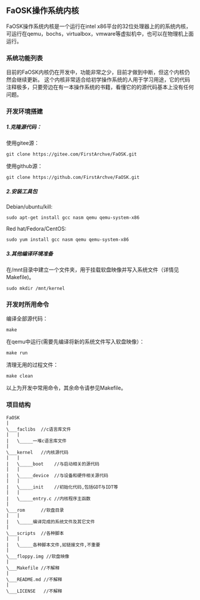 ## FaOSK操作系统内核
FaOSK操作系统内核是一个运行在intel x86平台的32位处理器上的的系统内核，可运行在qemu，bochs，virtualbox，vmware等虚拟机中，也可以在物理机上面运行。

### 系统功能列表
目前的FaOSK内核仍在开发中，功能非常之少，目前才做到中断，但这个内核仍然会继续更新。
这个内核非常适合给初学操作系统的人用于学习用途，它的代码注释极多，只要旁边在有一本操作系统的书籍，看懂它的的源代码基本上没有任何问题。

### 开发环境搭建

##### 1.克隆源代码：

使用gitee源：

```
git clone https://gitee.com/FirstArchve/FaOSK.git
```
使用github源：

```
git clone https://github.com/FirstArchve/FaOSK.git
```
##### 2.安装工具包

Debian/ubuntu/kill:

```
sudo apt-get install gcc nasm qemu qemu-system-x86
```
Red hat/Fedora/CentOS:

```
sudo yum install gcc nasm qemu qemu-system-x86
```
##### 3.其他编译环境准备

在/mnt目录中建立一个文件夹，用于挂载软盘映像并写入系统文件（详情见Makefile)。

```
sudo mkdir /mnt/kernel
```
### 开发时所用命令

编译全部源代码：

```
make
```
在qemu中运行(需要先编译将新的系统文件写入软盘映像）：

```
make run
```
清理无用的过程文件：

```
make clean
```
以上为开发中常用命令，其余命令请参见Makefile。

### 项目结构

```
FaOSK
|
\___faclibs  //c语言库文件
|   |
|   \_____一堆c语言库文件
|
\___kernel   //内核源代码
|   |
|   \_____boot    //与启动相关的源代码
|   |
|   \_____device  //与设备和硬件相关源代码
|   |
|   \_____init    //初始化代码,包括GDT与IDT等
|   |
|   \_____entry.c //内核程序主函数
|
\___rom      //软盘目录
|   |
|   \_____编译完成的系统文件及其它文件
|
\___scripts  //各种脚本
|   |
|   \_____各种脚本文件,如链接文件,不重要
|
\___floppy.img //软盘映像
|
\___Makefile //不解释
|
\___README.md //不解释
|
\___LICENSE   //不解释

```
